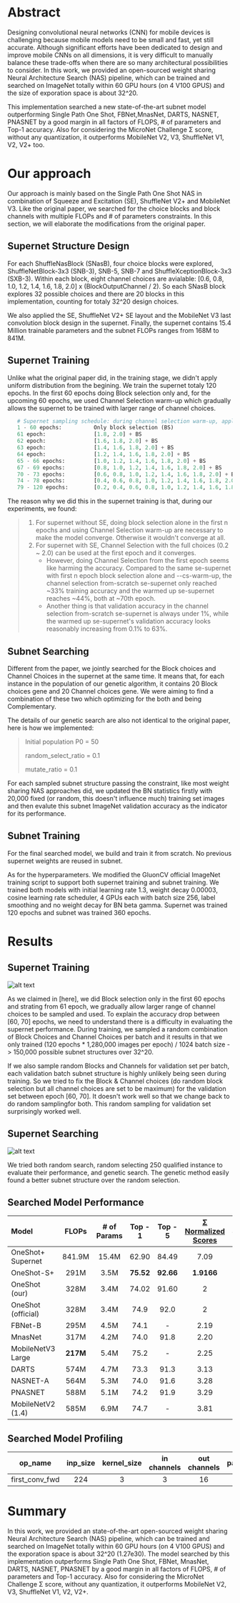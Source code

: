 
# Abstract

Designing convolutional neural networks (CNN) for mobile devices is challenging because mobile models need to be small and fast, yet still accurate. Although significant efforts have been dedicated to design and improve mobile CNNs on all dimensions, it is very difficult to manually balance these trade-offs when there are so many architectural possibilities to consider. In this work, we provided an open-sourced weight sharing Neural Architecture Search (NAS) pipeline, which can be trained and searched on ImageNet totally within 60 GPU hours (on 4 V100 GPUS) and the size of exporation space is about 32^20.

This implementation searched a new state-of-the-art subnet model outperforming Single Path One Shot, FBNet,MnasNet, DARTS, NASNET, PNASNET by a good margin in all factors of FLOPS, # of parameters and Top-1 accuracy. Also for considering the MicroNet Challenge Σ score, without any quantization, it outperforms MobileNet V2, V3, ShuffleNet V1, V2, V2+ too.

# Our approach

Our approach is mainly based on the Single Path One Shot NAS in combination of Squeeze and Excitation (SE), ShuffleNet V2+ and MobileNet V3. Like the original paper, we searched for the choice blocks and block channels with multiple FLOPs and # of parameters constraints. In this section, we will elaborate the modifications from the original paper.

## Supernet Structure Design

For each ShuffleNasBlock (SNasB), four choice blocks were explored, ShuffleNetBlock-3x3 (SNB-3), SNB-5, SNB-7 and ShuffleXceptionBlock-3x3 (SXB-3). Within each block, eight channel choices are avialable: [0.6, 0.8, 1.0, 1.2, 1.4, 1.6, 1.8, 2.0] x (BlockOutputChannel / 2). So each SNasB block explores 32 possible choices and there are 20 blocks in this implementation, counting for totaly 32^20 design choices.

We also applied the SE, ShuffleNet V2+ SE layout and the MobileNet V3 last convolution block design in the supernet. Finally, the supernet contains 15.4 Million trainable parameters and the subnet FLOPs ranges from 168M to 841M.

## Supernet Training

Unlike what the original paper did, in the training stage, we didn't apply uniform distribution from the begining. We train the supernet totaly 120 epochs. In the first 60 epochs doing Block selection only and, for the upcoming 60 epochs, we used Channel Selection warm-up which gradually allows the supernet to be trained with larger range of channel choices.

``` python
   # Supernet sampling schedule: during channel selection warm-up, apply more epochs for [0.2, 0.4, 0.6, 0.8, 1.0] channel choices
   1 - 60 epochs:          Only block selection (BS)
   61 epoch:               [1.8, 2.0] + BS
   62 epoch:               [1.6, 1.8, 2.0] + BS
   63 epoch:               [1.4, 1.6, 1.8, 2.0] + BS
   64 epoch:               [1.2, 1.4, 1.6, 1.8, 2.0] + BS
   65 - 66 epochs:         [1.0, 1.2, 1.4, 1.6, 1.8, 2.0] + BS
   67 - 69 epochs:         [0.8, 1.0, 1.2, 1.4, 1.6, 1.8, 2.0] + BS
   70 - 73 epochs:         [0.6, 0.8, 1.0, 1.2, 1.4, 1.6, 1.8, 2.0] + BS 
   74 - 78 epochs:         [0.4, 0.6, 0.8, 1.0, 1.2, 1.4, 1.6, 1.8, 2.0] + BS 
   79 - 120 epochs:        [0.2, 0.4, 0.6, 0.8, 1.0, 1.2, 1.4, 1.6, 1.8, 2.0] + BS
```

The reason why we did this in the supernet training is that, during our experiments, we found:
> 1. For supernet without SE, doing block selection alone in the first n epochs and using Channel Selection warm-up are necessary to make the model converge. Otherwise it wouldn't converge at all.
> 2. For supernet with SE, Channel Selection with the full choices (0.2 ~ 2.0) can be used at the first epoch and it converges.
>    - However, doing Channel Selection from the first epoch seems like harming the accuracy. Compared to the same se-supernet with first n epoch block selection alone and --cs-warm-up, the channel selection from-scratch se-supernet only reached ~33% training accuracy and the warmed up se-supernet reaches ~44%, both at ~70th epoch.
>    - Another thing is that validation accuracy in the channel selection from-scratch se-supernet is always under 1%, while the warmed up se-supernet's validation accuracy looks reasonably increasing from 0.1% to 63%.

## Subnet Searching

Different from the paper, we jointly searched for the Block choices and Channel Choices in the supernet at the same time. It means that, for each instance in the population of our genetic algorithm, it contains 20 Block choices gene and 20 Channel choices gene. We were aiming to find a combination of these two which optimizing for the both and being Complementary.

The details of our genetic search are also not identical to the original paper, here is how we implemented:

> Initial population P0 = 50
> 
> random_select_ratio = 0.1
> 
> mutate_ratio = 0.1

For each sampled subnet structure passing the constraint, like most weight sharing NAS approaches did, we updated the BN statistics firstly with 20,000 fixed (or random, this doesn't influence much) training set images and then evalute this subnet ImageNet validation accuracy as the indicator for its performance.


## Subnet Training

For the final searched model, we build and train it from scratch. No previous supernet weights are reused in subnet.

As for the hyperparameters. We modified the GluonCV official ImageNet training script to support both supernet training and subnet training. We trained both models with initial learning rate 1.3, weight decay 0.00003, cosine learning rate scheduler, 4 GPUs each with batch size 256, label smoothing and no weight decay for BN beta gamma. Supernet was trained 120 epochs and subnet was trained 360 epochs. 


# Results

## Supernet Training
![alt text](../images/Supernet.png)

As we claimed in [here], we did Block selection only in the first 60 epochs and strating from 61 epoch, we gradually allow larger range of channel choices to be sampled and used. To explain the accuracy drop between [60, 70] epochs, we need to understand there is a difficulty in evaluating the supernet performance. During training, we sampled a random combination of Block Choices and Channel Choices per batch and it results in that we only trained (120 epochs * 1,280,000 images per epoch) / 1024 batch size -> 150,000 possible subnet structures over 32^20. 

If we also sample random Blocks and Channels for validation set per batch, each validation batch subnet structure is highly unlikely being seen during training. So we tried to fix the Block & Channel choices (do random block selection but all channel choices are set to be maximum) for the validation set between epoch [60, 70]. It doesn't work well so that we change back to do random samplingfor both. This random sampling for validation set surprisingly worked well. 

## Supernet Searching
![alt text](../images/search_supernet.gif)

We tried both random search, random selecting 250 qualified instance to evaluate their performance, and genetic search. The genetic method easily found a better subnet structure over the random selection.

## Searched Model Performance

| Model                  | FLOPs | # of Params   | Top - 1 | Top - 5 | [Σ Normalized Scores](https://micronet-challenge.github.io/scoring_and_submission.html) | Scripts | Logs |
| :--------------------- | :-----: | :------:  | :-----: | :-----: | :---------------------: | :-----: |  :-----: | 
|    OneShot+ Supernet |  841.9M  |  15.4M  |  62.90   |   84.49   | 7.09 | [script](https://github.com/CanyonWind/oneshot_nas/blob/master/scripts/train_supernet.sh) | [log](https://github.com/CanyonWind/oneshot_nas/blob/master/logs/shufflenas_supernet.log) |
|    OneShot-S+ |  291M |  3.5M |  **75.52**   |   **92.66**   | **1.9166** | [script](https://github.com/CanyonWind/oneshot_nas/blob/master/scripts/train_fixArch%2B.sh) | [log](https://github.com/CanyonWind/oneshot_nas/blob/master/logs/shufflenas_oneshot%2B.log) |
|    OneShot (our) |  328M |  3.4M |  74.02   |   91.60   | 2 | [script](https://github.com/CanyonWind/oneshot_nas/blob/master/scripts/train_fixArch.sh) | [log](https://github.com/CanyonWind/MXNet-Single-Path-One-Shot-NAS/blob/master/logs/shufflenas_oneshot.log) |
|    OneShot (official) |  328M |  3.4M |  74.9   |   92.0   | 2 | - | - |
|    FBNet-B|  295M|  4.5M |  74.1   |   -   | 2.19 | - | - |
|    MnasNet|  317M |  4.2M |  74.0   |  91.8   | 2.20 | - | - |
|    MobileNetV3 Large|	 **217M** |	5.4M |	75.2|	- | 2.25 | - | - |
|    DARTS|  574M|  4.7M |  73.3   |   91.3  | 3.13 | - | - |
|    NASNET-A|  564M |  5.3M |  74.0   |   91.6   | 3.28 | - | - |
|    PNASNET|  588M |  5.1M |  74.2   |   91.9   | 3.29 | - | - |
|    MobileNetV2 (1.4) |	585M |	6.9M |	74.7 |	- | 3.81 | - | - |

 
## Searched Model Profiling

|op_name                                   | inp_size  |  kernel_size   | in channels |  out channels |  params(MBytes) |   mults(M)  |   adds(M)  |    MFLOPS| 
|:-----:                                   | :-----:  | :-----:   | :-----:|  :-----: |  :-----: |   :-----:  |   :-----: |   :-----:| 
|first_conv_fwd                            |      224 |            3       |      3       |     16       |    0.001   |   5.419    |  5.218   |  10.637|

# Summary
In this work, we provided an state-of-the-art open-sourced weight sharing Neural Architecture Search (NAS) pipeline, which can be trained and searched on ImageNet totally within 60 GPU hours (on 4 V100 GPUS) and the exporation space is about 32^20 (1.27e30). The model searched by this implementation outperforms Single Path One Shot, FBNet, MnasNet, DARTS, NASNET, PNASNET by a good margin in all factors of FLOPS, # of parameters and Top-1 accuracy. Also for considering the MicroNet Challenge Σ score, without any quantization, it outperforms MobileNet V2, V3, ShuffleNet V1, V2, V2+.
